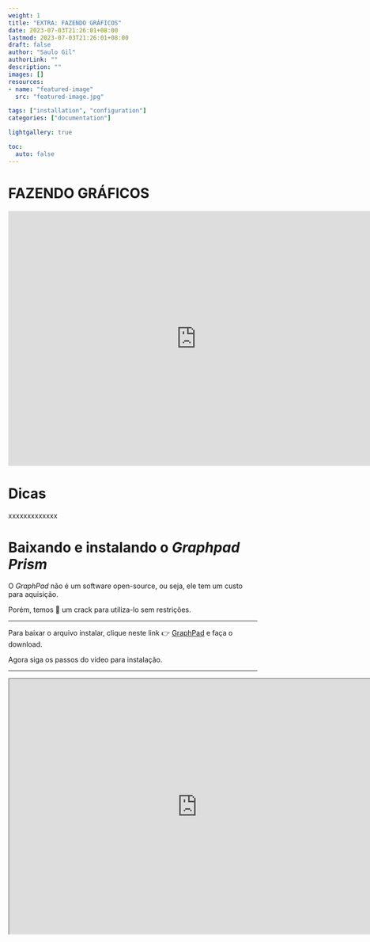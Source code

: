 ```yaml
---
weight: 1
title: "EXTRA: FAZENDO GRÁFICOS"
date: 2023-07-03T21:26:01+08:00 
lastmod: 2023-07-03T21:26:01+08:00
draft: false
author: "Saulo Gil"
authorLink: ""
description: ""
images: []
resources:
- name: "featured-image"
  src: "featured-image.jpg"

tags: ["installation", "configuration"]
categories: ["documentation"]

lightgallery: true

toc:
  auto: false
---
```



<!--more-->

# FAZENDO GRÁFICOS 

<iframe src="https://giphy.com/embed/cfGmVRsJI6wq6noGxP" width="760" height="515" frameBorder="0" class="giphy-embed" allowFullScreen></iframe>

# Dicas 

xxxxxxxxxxxxx

# Baixando e instalando o *Graphpad Prism* 

O *GraphPad* não é um  software open-source, ou seja, ele tem um custo para aquisição.

Porém, temos 🥷 um crack para utiliza-lo sem restrições.

---

Para baixar o arquivo instalar, clique neste link 👉 [GraphPad](https://1drv.ms/u/s!AmeQYvuxWLjkj-ohOflfpkKeLrNbaw?e=kQGWAm) e faça o download.

Agora siga os passos do video para instalação.

---

<iframe width="760" height="515" src="https://youtube.com/embed/Rbr6deJVclI" data-external= "1" > </iframe>